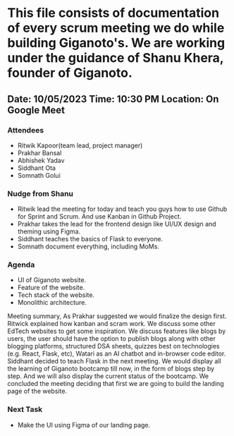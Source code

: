 # This file consists of documentation of every scrum meeting we do while building Giganoto's. We are working under the guidance of Shanu Khera, founder of Giganoto.

## Date: 10/05/2023 Time: 10:30 PM Location: On Google Meet

### Attendees

- Ritwik Kapoor(team lead, project manager)
- Prakhar Bansal
- Abhishek Yadav
- Siddhant Ota
- Somnath Golui

### Nudge from Shanu

- Ritwik lead the meeting for today and teach you guys how to use Github for Sprint and Scrum. And use Kanban in Github Project.
- Prakhar takes the lead for the frontend design like UI/UX design and theming using Figma.
- Siddhant teaches the basics of Flask to everyone.
- Somnath document everything, including MoMs.

### Agenda

- UI of Giganoto website.
- Feature of the website.
- Tech stack of the website.
- Monolithic architecture.

Meeting summary, As Prakhar suggested we would finalize the design first. Ritwick explained how kanban and scram work. We discuss some other EdTech websites to get some inspiration. We discuss features like blogs by users, the user should have the option to publish blogs along with other blogging platforms, structured DSA sheets, quizzes best on technologies (e.g. React, Flask, etc), Watari as an AI chatbot and in-browser code editor. Siddhant decided to teach Flask in the next meeting. We would display all the learning of Giganoto bootcamp till now, in the form of blogs step by step. And we will also display the current status of the bootcamp.
We concluded the meeting deciding that first we are going to build the landing page of the website.

### Next Task

- Make the UI using Figma of our landing page.
